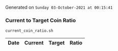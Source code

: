 Generated on `Sunday 03-October-2021 at 00:15:41`

### Current to Target Coin Ratio
`current_coin_ratio.sh`

Date|Current|Target|Ratio
---|---|---|---
